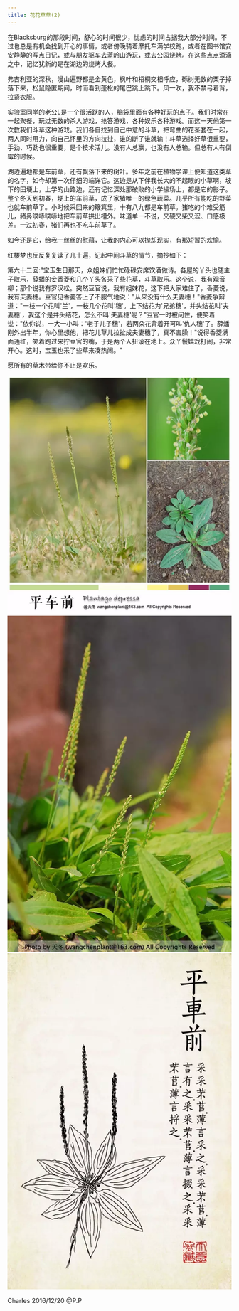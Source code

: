```yaml
---
title: 花花草草(2)
---
```


在Blacksburg的那段时间，舒心的时间很少，忧虑的时间占据我大部分时间。不过也总是有机会找到开心的事情，或者傍晚骑着摩托车满学校跑，或者在图书馆安安静静的写点日记，或与朋友驱车去蓝岭山游玩，或去公园烧烤。在这些点点滴滴之中，记忆犹新的是在湖边的烧烤大餐。

弗吉利亚的深秋，漫山遍野都是金黄色，枫叶和梧桐交相呼应，砾树无数的栗子掉落下来，松鼠隐匿期间，时而看到蓬松的尾巴跳上跳下。风一吹，我不禁弓着背，拉紧衣服。

实验室同学的老公L是一个很活跃的人，脑袋里面有各种好玩的点子。我们时常在一起聚餐，玩过无数的杀人游戏，抢答游戏，各种娱乐各种游戏。而这一天他第一次教我们斗草这种游戏。我们各自找到自己中意的斗草，把弯曲的花茎套在一起，两人同时用力，向自己怀里的方向拉扯，谁的断了谁就输！斗草选择好草很重要，手劲、巧劲也很重要，是个技术活儿。没有人总赢，也没有人总输。但总有人有倒霉的时候。

湖边遍地都是车前草，还有飘落下来的树叶。多年之前在植物学课上便知道这类草的名字，如今却第一次仔细的端详它。这边是从下伴我长大的不起眼的小草啊，坡下的田埂上，上学的山路边，还有记忆深处那破败的小学操场上，都是它的影子。整个冬天到初春，埂上的车前草，成了家猪唯一的绿色蔬菜。几乎所有能吃的野菜也就车前草了。小时候采回来的簸箕里，十有八九都是车前草。猪吃的个难受筋儿，猪鼻噗哧噗哧地把车前草拱出槽外。味道单一不说，又硬又柴又涩、口感极差。一过初春，猪们再也不吃车前草了。

如今还是它，给我一丝丝的慰藉，让我的内心可以抛却现实，有那短暂的欢愉。

红楼梦也反反复复读了几十遍，记起中间斗草的情节，摘抄如下：

第六十二回:"宝玉生日那天，众姐妹们忙忙碌碌安席饮酒做诗。各屋的丫头也随主子取乐，薛蟠的妾香菱和几个丫头各采了些花草，斗草取乐。这个说，我有观音柳；那个说我有罗汉松。突然豆官说，我有姐妹花，这下把大家难住了，香菱说，我有夫妻穗。豆官见香菱答上了不服气地说："从来没有什么夫妻穗！"香菱争辩道："一枝一个花叫'兰'，一枝几个花叫'穗'。上下结花为'兄弟穗'，并头结花叫'夫妻穗'，我这个是并头结花，怎么不叫'夫妻穗'呢？"豆官一时被问住，便笑着说："依你说，一大一小叫：'老子儿子穗'，若两朵花背着开可叫'仇人穗'了。薛蟠刚外出半年，你心里想他，把花儿草儿拉扯成夫妻穗了，真不害臊！"说得香菱满面通红，笑着跑过来拧豆官的嘴，于是两个人扭滚在地上。众丫鬟嬉戏打闹，非常开心。这时，宝玉也采了些草来凑热闹。"

愿所有的草木带给你不止是欢乐。

<img src="/images/640.jpeg" alt="" />
<img src="/images/6401.jpeg" alt="" />
<img src="/images/6402.jpeg" alt="" />


 
Charles 2016/12/20 @P.P 
